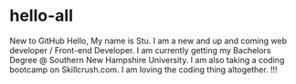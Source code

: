 # hello-all
New to GitHub
Hello, My name is Stu. I am a new and up and coming web developer / Front-end Developer. I am currently getting my Bachelors Degree @ Southern New Hampshire University. I am also taking a coding bootcamp on Skillcrush.com. I am loving the coding thing altogether. !!!

